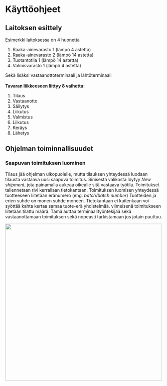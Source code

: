 # Käyttöohjeet

## Laitoksen esittely 

Esimerkki laitoksessa on 4 huonetta
1. Raaka-ainevarasto 1 (lämpö 4 astetta)
2. Raaka-ainevarasto 2 (lämpö 14 astetta)
3. Tuotantotila 1 (lämpö 14 astetta)
4. Valmisvarasto 1 (lämpö 4 astetta)

Sekä lisäksi vastaanottoterminaali ja lähtöterminaali
</br>
</br>
__Tavaran liikkeeseen liittyy 8 vaihetta:__
1. Tilaus
2. Vastaanotto
3. Säilytys
4. Liikutus
5. Valmistus
6. Liikutus
7. Keräys
8. Lähetys

## Ohjelman toiminnallisuudet

### Saapuvan toimituksen luominen
Tilaus jää ohjelman ulkopuolelle, mutta tilauksen yhteydessä luodaan tilausta vastaava uusi saapuva toimitus. Sinisestä valikosta löytyy _New shipment_, jota painamalla aukeaa oikealle sitä vastaava työtila. Toimitukset tallennetaan rivi kerrallaan tietokantaan. Toimituksen luomisen yhteydessä tuotteeseen liitetään eränumero (eng. _batch/batch number_) Tuotteiden ja erien suhde on monen suhde moneen. Tietokantaan ei kuitenkaan voi syöttää kahta kertaa samaa tuote-erä yhdistelmää. viimeisenä toimitukseen liitetään tilattu määrä. Tämä auttaa terminaalityöntekijää sekä vastaanottamaan toimituksen sekä nopeasti tarkistamaan jos jotain puuttuu.

<img src="https://github.com/EternalAzure/ot-harjoitustyo/blob/master/dokumentaatio/kuvat/Hub.PNG" width="500">
